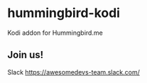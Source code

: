 # hummingbird-kodi
Kodi addon for Hummingbird.me

## Join us!
Slack https://awesomedevs-team.slack.com/
